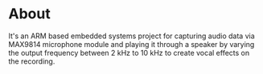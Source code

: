 # About
It's an ARM based embedded systems project for capturing audio data via MAX9814 microphone module and playing it through a speaker by varying the output frequency between 2 kHz to 10 kHz to create vocal effects on the recording.    

